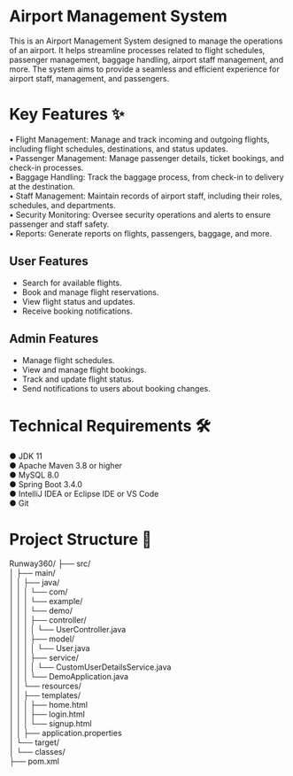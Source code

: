 # Airport Management System
This is an Airport Management System designed to manage the operations of an airport. It helps streamline processes related to flight schedules, passenger management, baggage handling, airport staff management, and more. The system aims to provide a seamless and efficient experience for airport staff, management, and passengers.

# Key Features ✨

• Flight Management: Manage and track incoming and outgoing flights, including flight schedules, destinations, and status updates. </br>
• Passenger Management: Manage passenger details, ticket bookings, and check-in processes.</br>
• Baggage Handling: Track the baggage process, from check-in to delivery at the destination.</br>
• Staff Management: Maintain records of airport staff, including their roles, schedules, and departments. </br>
• Security Monitoring: Oversee security operations and alerts to ensure passenger and staff safety.</br>
• Reports: Generate reports on flights, passengers, baggage, and more.</br>

## User Features

- Search for available flights.
- Book and manage flight reservations.
- View flight status and updates.
- Receive booking notifications.

## Admin Features

- Manage flight schedules.
- View and manage flight bookings.
- Track and update flight status.
- Send notifications to users about booking changes.

# Technical Requirements 🛠️
● JDK 11</br>
● Apache Maven 3.8 or higher</br>
● MySQL 8.0</br>
● Spring Boot 3.4.0</br>
● IntelliJ IDEA or Eclipse IDE or VS Code</br>
● Git</br>


# Project Structure 📂

Runway360/
├── src/ </br>
│   ├── main/</br>
│   │   ├── java/</br>
│   │   │   └── com/</br>
│   │   │       └── example/</br>
│   │   │           └── demo/</br>
│   │   │               ├── controller/</br>
│   │   │               │   └── UserController.java</br>
│   │   │               ├── model/</br>
│   │   │               │   └── User.java</br>
│   │   │               ├── service/</br>
│   │   │               │   └── CustomUserDetailsService.java</br>
│   │   │               └── DemoApplication.java</br>
│   │   └── resources/</br>
│   │       ├── templates/</br>
│   │       │   ├── home.html</br>
│   │       │   ├── login.html</br>
│   │       │   └── signup.html</br>
│   │       ├── application.properties</br>
│   └── target/</br>
│       └── classes/</br>
├── pom.xml</br>
